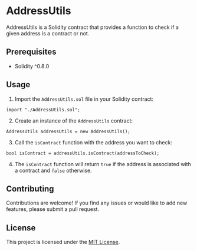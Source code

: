 # AddressUtils

AddressUtils is a Solidity contract that provides a function to check if a given address is a contract or not.

## Prerequisites

- Solidity ^0.8.0

## Usage

1. Import the `AddressUtils.sol` file in your Solidity contract:

```
import "./AddressUtils.sol";
```

2. Create an instance of the `AddressUtils` contract:

```
AddressUtils addressUtils = new AddressUtils();
```

3. Call the `isContract` function with the address you want to check:

```
bool isContract = addressUtils.isContract(addressToCheck);
```

4. The `isContract` function will return `true` if the address is associated with a contract and `false` otherwise.

## Contributing

Contributions are welcome! If you find any issues or would like to add new features, please submit a pull request.

## License

This project is licensed under the [MIT License](LICENSE).
